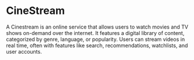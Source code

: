 # CineStream
A Cinestream is an online service that allows users to watch movies and TV shows on-demand over the internet. It features a digital library of content, categorized by genre, language, or popularity. Users can stream videos in real time, often with features like search, recommendations, watchlists, and user accounts.
